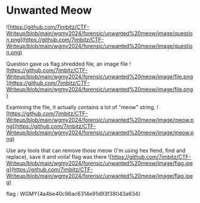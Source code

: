 # Unwanted Meow

![https://github.com/7imbitz/CTF-Writeup/blob/main/wgmy2024/forensic/unwanted%20meow/image/question.png](https://github.com/7imbitz/CTF-Writeup/blob/main/wgmy2024/forensic/unwanted%20meow/image/question.png)

Question gave us flag.shredded file, an image file
![https://github.com/7imbitz/CTF-Writeup/blob/main/wgmy2024/forensic/unwanted%20meow/image/file.png](https://github.com/7imbitz/CTF-Writeup/blob/main/wgmy2024/forensic/unwanted%20meow/image/file.png)

Examining the file, it actually contains a lot of "meow" string.
![https://github.com/7imbitz/CTF-Writeup/blob/main/wgmy2024/forensic/unwanted%20meow/image/meow.png](https://github.com/7imbitz/CTF-Writeup/blob/main/wgmy2024/forensic/unwanted%20meow/image/meow.png)

Use any tools that can remove those meow (I'm using hex fiend, find and replace), save it and voila! flag was there
![https://github.com/7imbitz/CTF-Writeup/blob/main/wgmy2024/forensic/unwanted%20meow/image/flag.jpeg](https://github.com/7imbitz/CTF-Writeup/blob/main/wgmy2024/forensic/unwanted%20meow/image/flag.jpeg)

flag : WGMY{4a4be40c96ac6314e91d93f38043a634}
